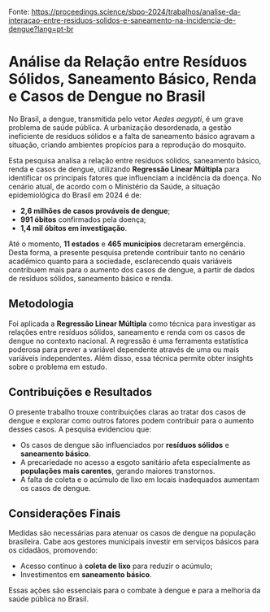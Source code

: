 Fonte: <https://proceedings.science/sbpo-2024/trabalhos/analise-da-interacao-entre-residuos-solidos-e-saneamento-na-incidencia-de-dengue?lang=pt-br>

<h1>Análise da Relação entre Resíduos Sólidos, Saneamento Básico, Renda e Casos de Dengue no Brasil</h1>

<p>No Brasil, a dengue, transmitida pelo vetor <em>Aedes aegypti</em>, é um grave problema de saúde pública. A urbanização desordenada, a gestão ineficiente de resíduos sólidos e a falta de saneamento básico agravam a situação, criando ambientes propícios para a reprodução do mosquito.</p>

<p>Esta pesquisa analisa a relação entre resíduos sólidos, saneamento básico, renda e casos de dengue, utilizando <strong>Regressão Linear Múltipla</strong> para identificar os principais fatores que influenciam a incidência da doença. No cenário atual, de acordo com o Ministério da Saúde, a situação epidemiológica do Brasil em 2024 é de:</p>

<ul>

<li><strong>2,6 milhões de casos prováveis de dengue</strong>;</li>

<li><strong>991 óbitos</strong> confirmados pela doença;</li>

<li><strong>1,4 mil óbitos em investigação</strong>.</li>

</ul>

<p>Até o momento, <strong>11 estados</strong> e <strong>465 municípios</strong> decretaram emergência. Desta forma, a presente pesquisa pretende contribuir tanto no cenário acadêmico quanto para a sociedade, esclarecendo quais variáveis contribuem mais para o aumento dos casos de dengue, a partir de dados de resíduos sólidos, saneamento básico e renda.</p>

<h2>Metodologia</h2>

<p>Foi aplicada a <strong>Regressão Linear Múltipla</strong> como técnica para investigar as relações entre resíduos sólidos, saneamento e renda com os casos de dengue no contexto nacional. A regressão é uma ferramenta estatística poderosa para prever a variável dependente através de uma ou mais variáveis independentes. Além disso, essa técnica permite obter insights sobre o problema em estudo.</p>

<h2>Contribuições e Resultados</h2>

<p>O presente trabalho trouxe contribuições claras ao tratar dos casos de dengue e explorar como outros fatores podem contribuir para o aumento desses casos. A pesquisa evidenciou que:</p>

<ul>

<li>Os casos de dengue são influenciados por <strong>resíduos sólidos</strong> e <strong>saneamento básico</strong>.</li>

<li>A precariedade no acesso a esgoto sanitário afeta especialmente as <strong>populações mais carentes</strong>, gerando maiores transtornos.</li>

<li>A falta de coleta e o acúmulo de lixo em locais inadequados aumentam os casos de dengue.</li>

</ul>

<h2>Considerações Finais</h2>

<p>Medidas são necessárias para atenuar os casos de dengue na população brasileira. Cabe aos gestores municipais investir em serviços básicos para os cidadãos, promovendo:</p>

<ul>

<li>Acesso contínuo à <strong>coleta de lixo</strong> para reduzir o acúmulo;</li>

<li>Investimentos em <strong>saneamento básico</strong>.</li>

</ul>

<p>Essas ações são essenciais para o combate à dengue e para a melhoria da saúde pública no Brasil.</p>
